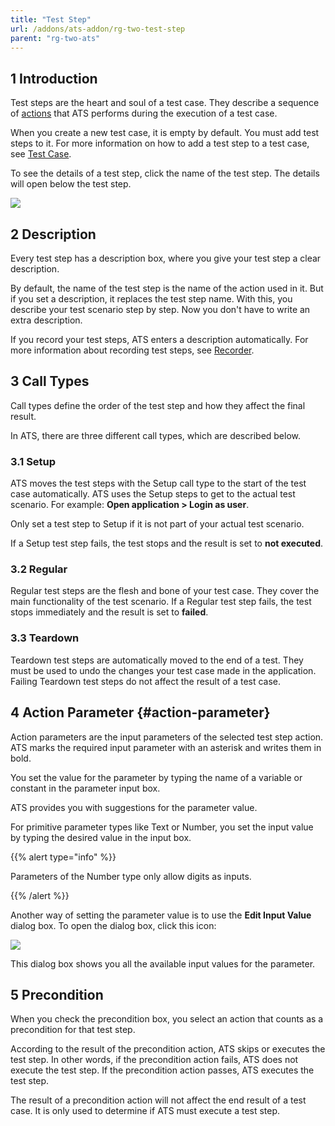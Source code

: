 ```yaml
---
title: "Test Step"
url: /addons/ats-addon/rg-two-test-step
parent: "rg-two-ats"
---
```


## 1 Introduction

Test steps are the heart and soul of a test case. They describe a sequence of [actions](rg-two-action) that ATS performs during the execution of a test case.

When you create a new test case, it is empty by default. You must add test steps to it. For more information on how to add a test step to a test case, see [Test Case](rg-two-test-case).

To see the details of a test step, click the name of the test step. The details will open below the test step.

![](attachments/rg-two-test/test-step-details.png)

## 2 Description

Every test step has a description box, where you give your test step a clear description.

By default, the name of the test step is the name of the action used in it. But if you set a description, it replaces the test step name. With this, you describe your test scenario step by step. Now you don't have to write an extra description.

If you record your test steps, ATS enters a description automatically. For more information about recording test steps, see [Recorder](rg-two-recorder).

## 3 Call Types

Call types define the order of the test step and how they affect the final result.

In ATS, there are three different call types, which are described below.

### 3.1 Setup

ATS moves the test steps with the Setup call type to the start of the test case automatically. ATS uses the Setup steps to get to the actual test scenario. For example: **Open application > Login as user**.

Only set a test step to Setup if it is not part of your actual test scenario.

If a Setup test step fails, the test stops and the result is set to **not executed**.

### 3.2 Regular

Regular test steps are the flesh and bone of your test case. They cover the main functionality of the test scenario. If a Regular test step fails, the test stops immediately and the result is set to **failed**.

### 3.3 Teardown

Teardown test steps are automatically moved to the end of a test. They must be used to undo the changes your test case made in the application. Failing Teardown test steps do not affect the result of a test case.

## 4 Action Parameter {#action-parameter}

Action parameters are the input parameters of the selected test step action. ATS marks the required input parameter with an asterisk and writes them in bold.

You set the value for the parameter by typing the name of a variable or constant in the parameter input box.

ATS provides you with suggestions for the parameter value.

For primitive parameter types like Text or Number, you set the input value by typing the desired value in the input box.

{{% alert type="info" %}}

Parameters of the Number type only allow digits as inputs.

{{% /alert %}}

Another way of setting the parameter value is to use the **Edit Input Value** dialog box. To open the dialog box, click this icon:

![](attachments/rg-two-test/input-value-dialog.png)

This dialog box shows you all the available input values for the parameter.

## 5 Precondition

When you check the precondition box, you select an action that counts as a precondition for that test step.

According to the result of the precondition action, ATS skips or executes the test step. In other words, if the precondition action fails, ATS does not execute the test step. If the precondition action passes, ATS executes the test step.

The result of a precondition action will not affect the end result of a test case. It is only used to determine if ATS must execute a test step.

